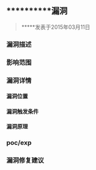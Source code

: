 ## **********漏洞
> *****发表于2015年03月11日

### 漏洞描述

### 影响范围

### 漏洞详情
#### 漏洞位置

#### 漏洞触发条件

#### 漏洞原理

### poc/exp

### 漏洞修复建议
